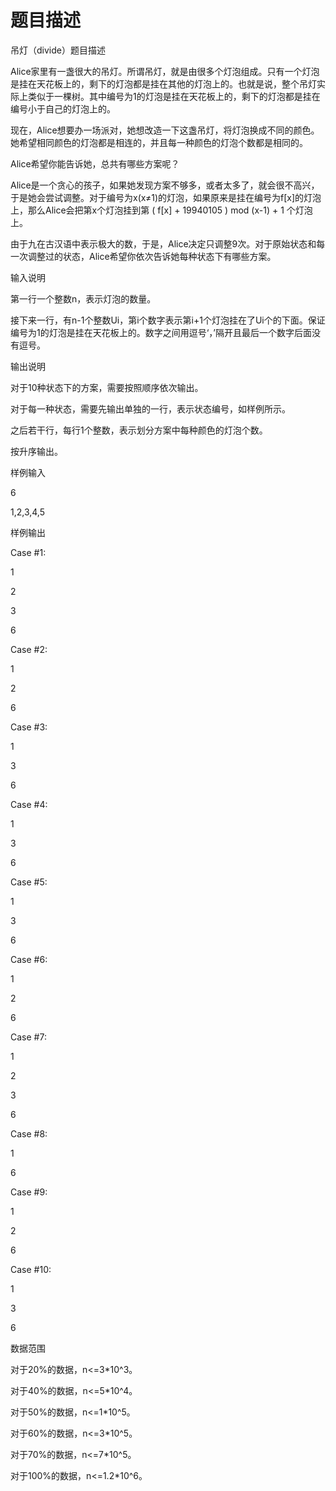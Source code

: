 # 题目描述


<p>
吊灯（divide）题目描述
</p>
<p>
Alice家里有一盏很大的吊灯。所谓吊灯，就是由很多个灯泡组成。只有一个灯泡是挂在天花板上的，剩下的灯泡都是挂在其他的灯泡上的。也就是说，整个吊灯实际上类似于一棵树。其中编号为1的灯泡是挂在天花板上的，剩下的灯泡都是挂在编号小于自己的灯泡上的。
</p>
<p>
现在，Alice想要办一场派对，她想改造一下这盏吊灯，将灯泡换成不同的颜色。她希望相同颜色的灯泡都是相连的，并且每一种颜色的灯泡个数都是相同的。
</p>
<p>
Alice希望你能告诉她，总共有哪些方案呢？
</p>
<p>
Alice是一个贪心的孩子，如果她发现方案不够多，或者太多了，就会很不高兴，于是她会尝试调整。对于编号为x(x≠1)的灯泡，如果原来是挂在编号为f[x]的灯泡上，那么Alice会把第x个灯泡挂到第 ( f[x] + 19940105 ) mod (x-1) + 1 个灯泡上。
</p>
<p>
由于九在古汉语中表示极大的数，于是，Alice决定只调整9次。对于原始状态和每一次调整过的状态，Alice希望你依次告诉她每种状态下有哪些方案。
</p>
<p>
输入说明
</p>
<p>
第一行一个整数n，表示灯泡的数量。
</p>
<p>
接下来一行，有n-1个整数Ui，第i个数字表示第i+1个灯泡挂在了Ui个的下面。保证编号为1的灯泡是挂在天花板上的。数字之间用逗号‘，’隔开且最后一个数字后面没有逗号。
</p>
<p>
输出说明
</p>
<p>
对于10种状态下的方案，需要按照顺序依次输出。
</p>
<p>
对于每一种状态，需要先输出单独的一行，表示状态编号，如样例所示。
</p>
<p>
之后若干行，每行1个整数，表示划分方案中每种颜色的灯泡个数。
</p>
<p>
按升序输出。
</p>
<p>
样例输入
</p>
<p>
6
</p>
<p>
1,2,3,4,5
</p>
<p>
样例输出
</p>
<p>
Case #1:
</p>
<p>
1
</p>
<p>
2
</p>
<p>
3
</p>
<p>
6
</p>
<p>
Case #2:
</p>
<p>
1
</p>
<p>
2
</p>
<p>
6
</p>
<p>
Case #3:
</p>
<p>
1
</p>
<p>
3
</p>
<p>
6
</p>
<p>
Case #4:
</p>
<p>
1
</p>
<p>
3
</p>
<p>
6
</p>
<p>
Case #5:
</p>
<p>
1
</p>
<p>
3
</p>
<p>
6
</p>
<p>
Case #6:
</p>
<p>
1
</p>
<p>
2
</p>
<p>
6
</p>
<p>
Case #7:
</p>
<p>
1
</p>
<p>
2
</p>
<p>
3
</p>
<p>
6
</p>
<p>
Case #8:
</p>
<p>
1
</p>
<p>
6
</p>
<p>
Case #9:
</p>
<p>
1
</p>
<p>
2
</p>
<p>
6
</p>
<p>
Case #10:
</p>
<p>
1
</p>
<p>
3
</p>
<p>
6
</p>
<p>
数据范围
</p>
<p>
对于20%的数据，n&lt;=3*10^3。
</p>
<p>
对于40%的数据，n&lt;=5*10^4。
</p>
<p>
对于50%的数据，n&lt;=1*10^5。
</p>
<p>
对于60%的数据，n&lt;=3*10^5。
</p>
<p>
对于70%的数据，n&lt;=7*10^5。
</p>
<p>
对于100%的数据，n&lt;=1.2*10^6。
</p>
<p>
<br/>
</p>
